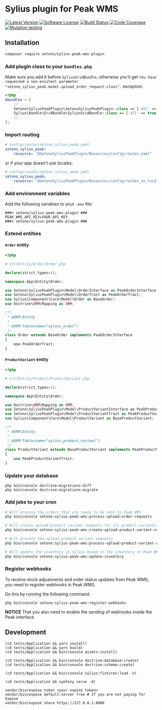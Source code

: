 # Sylius plugin for Peak WMS

[![Latest Version][ico-version]][link-packagist]
[![Software License][ico-license]](LICENSE)
[![Build Status][ico-github-actions]][link-github-actions]
[![Code Coverage][ico-code-coverage]][link-code-coverage]
[![Mutation testing][ico-infection]][link-infection]

## Installation

```bash
composer require setono/sylius-peak-wms-plugin
```

### Add plugin class to your `bundles.php`

Make sure you add it before `SyliusGridBundle`, otherwise you'll get
`You have requested a non-existent parameter "setono_sylius_peak.model.upload_order_request.class".` exception.

```php
<?php
$bundles = [
    // ...
    Setono\SyliusPeakPlugin\SetonoSyliusPeakPlugin::class => ['all' => true],
    Sylius\Bundle\GridBundle\SyliusGridBundle::class => ['all' => true],
    // ...
];
```

### Import routing

```yaml
# config/routes/setono_sylius_peak.yaml
setono_sylius_peak:
    resource: "@SetonoSyliusPeakPlugin/Resources/config/routes.yaml"
```

or if your app doesn't use locales:

```yaml
# config/routes/setono_sylius_peak.yaml
setono_sylius_peak:
    resource: "@SetonoSyliusPeakPlugin/Resources/config/routes_no_locale.yaml"
```

### Add environment variables

Add the following variables to your `.env` file:

```dotenv
###> setono/sylius-peak-wms-plugin ###
PEAK_WMS_API_KEY=YOUR_API_KEY
###< setono/sylius-peak-wms-plugin ###
```

### Extend entities

#### `Order` entity

```php
<?php

# src/Entity/Order/Order.php

declare(strict_types=1);

namespace App\Entity\Order;

use Setono\SyliusPeakPlugin\Model\OrderInterface as PeakOrderInterface;
use Setono\SyliusPeakPlugin\Model\OrderTrait as PeakOrderTrait;
use Sylius\Component\Core\Model\Order as BaseOrder;
use Doctrine\ORM\Mapping as ORM;

/**
 * @ORM\Entity
 *
 * @ORM\Table(name="sylius_order")
 */
class Order extends BaseOrder implements PeakOrderInterface
{
    use PeakOrderTrait;
}
```

#### `ProductVariant` entity

```php
<?php

# src/Entity/Product/ProductVariant.php

declare(strict_types=1);

namespace App\Entity\Order;

use Doctrine\ORM\Mapping as ORM;
use Setono\SyliusPeakPlugin\Model\ProductVariantInterface as PeakProductVariantInterface;
use Setono\SyliusPeakPlugin\Model\ProductVariantTrait as PeakProductVariantTrait;
use Sylius\Component\Core\Model\ProductVariant as BaseProductVariant;

/**
 * @ORM\Entity
 *
 * @ORM\Table(name="sylius_product_variant")
 */
class ProductVariant extends BaseProductVariant implements PeakProductVariantInterface
{
    use PeakProductVariantTrait;
}
```

### Update your database

```shell
php bin/console doctrine:migrations:diff
php bin/console doctrine:migrations:migrate
```

### Add jobs to your cron

```bash
# Will process the orders that are ready to be sent to Peak WMS
php bin/console setono:sylius-peak-wms:process-upload-order-requests

# Will create upload product variant requests for all product variants
php bin/console setono:sylius-peak-wms:create-upload-product-variant-requests

# Will process the upload product variant requests
php bin/console setono:sylius-peak-wms:process-upload-product-variant-requests

# Will update the inventory in Sylius based on the inventory in Peak WMS
php bin/console setono:sylius-peak-wms:update-inventory
```

### Register webhooks

To receive stock adjustments and order status updates from Peak WMS, you need to register webhooks in Peak WMS.

Do this by running the following command:

```shell
php bin/console setono:sylius-peak-wms:register-webhooks
```

**NOTICE** That you also need to enable the sending of webhooks inside the Peak interface.

## Development

```shell
(cd tests/Application && yarn install)
(cd tests/Application && yarn build)
(cd tests/Application && bin/console assets:install)

(cd tests/Application && bin/console doctrine:database:create)
(cd tests/Application && bin/console doctrine:schema:create)

(cd tests/Application && bin/console sylius:fixtures:load -n)

(cd tests/Application && symfony serve -d)

vendor/bin/expose token <your expose token>
vendor/bin/expose default-server free # If you are not paying for Expose
vendor/bin/expose share https://127.0.0.1:8000
```

[ico-version]: https://poser.pugx.org/setono/sylius-peak-wms-plugin/v/stable
[ico-license]: https://poser.pugx.org/setono/sylius-peak-wms-plugin/license
[ico-github-actions]: https://github.com/Setono/sylius-peak-wms-plugin/actions/workflows/build.yaml/badge.svg
[ico-code-coverage]: https://codecov.io/gh/Setono/sylius-peak-wms-plugin/branch/master/graph/badge.svg
[ico-infection]: https://img.shields.io/endpoint?style=flat&url=https%3A%2F%2Fbadge-api.stryker-mutator.io%2Fgithub.com%2FSetono%2Fsylius-peak-wms-plugin%2Fmaster

[link-packagist]: https://packagist.org/packages/setono/sylius-peak-wms-plugin
[link-github-actions]: https://github.com/Setono/sylius-peak-wms-plugin/actions
[link-code-coverage]: https://codecov.io/gh/Setono/sylius-peak-wms-plugin
[link-infection]: https://dashboard.stryker-mutator.io/reports/github.com/Setono/sylius-peak-wms-plugin/master
